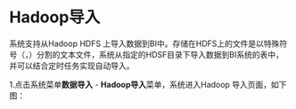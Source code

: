 # Hadoop导入

系统支持从Hadoop HDFS 上导入数据到BI中。存储在HDFS上的文件是以特殊符号（，）分割的文本文件，系统从指定的HDSF目录下导入数据到BI系统的表中，并可以结合定时任务实现自动导入。

1.点击系统菜单**数据导入** - **Hadoop导入**菜单，系统进入Hadoop 导入页面，如下图：

